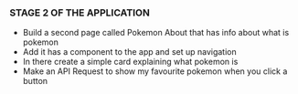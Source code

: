 ### STAGE 2 OF THE APPLICATION ##

- Build a second page called Pokemon About that has info about what is pokemon
- Add it has a component to the app and set up navigation
- In there create a simple card explaining what pokemon is
- Make an API Request to show my favourite pokemon when you click a button